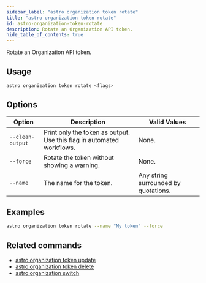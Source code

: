 ```yaml
---
sidebar_label: "astro organization token rotate"
title: "astro organization token rotate"
id: astro-organization-token-rotate
description: Rotate an Organization API token.
hide_table_of_contents: true
---
```


Rotate an Organization API token.

## Usage

```sh
astro organization token rotate <flags>
```

## Options

| Option            | Description                                                                                                                             | Valid Values  |
| ----------------- | --------------------------------------------------------------------------------------------------------------------------------------- | ------------- |
| `--clean-output`   | Print only the token as output. Use this flag in automated workflows.                                                                                                      | None.   |
| `--force` | Rotate the token without showing a warning. |  None. |
| `--name` | The name for the token. | Any string surrounded by quotations. |

## Examples

```sh
astro organization token rotate --name "My token" --force
```

## Related commands

- [astro organization token update](cli/astro-organization-token-update.md)
- [astro organization token delete](cli/astro-organization-token-delete.md)
- [astro organization switch](cli/astro-organization-switch.md)